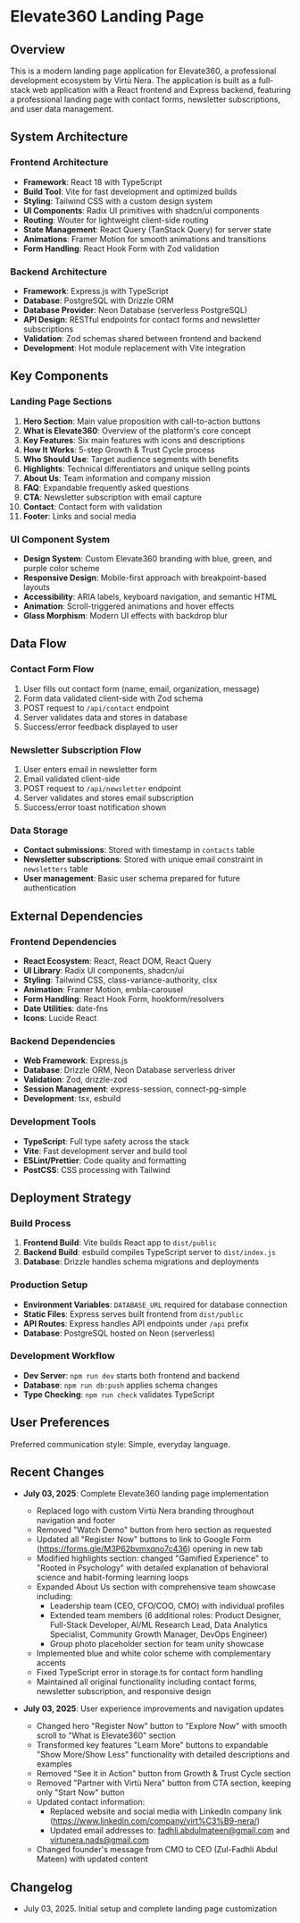 # Elevate360 Landing Page

## Overview

This is a modern landing page application for Elevate360, a professional development ecosystem by Virtù Nera. The application is built as a full-stack web application with a React frontend and Express backend, featuring a professional landing page with contact forms, newsletter subscriptions, and user data management.

## System Architecture

### Frontend Architecture
- **Framework**: React 18 with TypeScript
- **Build Tool**: Vite for fast development and optimized builds
- **Styling**: Tailwind CSS with a custom design system
- **UI Components**: Radix UI primitives with shadcn/ui components
- **Routing**: Wouter for lightweight client-side routing
- **State Management**: React Query (TanStack Query) for server state
- **Animations**: Framer Motion for smooth animations and transitions
- **Form Handling**: React Hook Form with Zod validation

### Backend Architecture
- **Framework**: Express.js with TypeScript
- **Database**: PostgreSQL with Drizzle ORM
- **Database Provider**: Neon Database (serverless PostgreSQL)
- **API Design**: RESTful endpoints for contact forms and newsletter subscriptions
- **Validation**: Zod schemas shared between frontend and backend
- **Development**: Hot module replacement with Vite integration

## Key Components

### Landing Page Sections
1. **Hero Section**: Main value proposition with call-to-action buttons
2. **What is Elevate360**: Overview of the platform's core concept
3. **Key Features**: Six main features with icons and descriptions
4. **How It Works**: 5-step Growth & Trust Cycle process
5. **Who Should Use**: Target audience segments with benefits
6. **Highlights**: Technical differentiators and unique selling points
7. **About Us**: Team information and company mission
8. **FAQ**: Expandable frequently asked questions
9. **CTA**: Newsletter subscription with email capture
10. **Contact**: Contact form with validation
11. **Footer**: Links and social media

### UI Component System
- **Design System**: Custom Elevate360 branding with blue, green, and purple color scheme
- **Responsive Design**: Mobile-first approach with breakpoint-based layouts
- **Accessibility**: ARIA labels, keyboard navigation, and semantic HTML
- **Animation**: Scroll-triggered animations and hover effects
- **Glass Morphism**: Modern UI effects with backdrop blur

## Data Flow

### Contact Form Flow
1. User fills out contact form (name, email, organization, message)
2. Form data validated client-side with Zod schema
3. POST request to `/api/contact` endpoint
4. Server validates data and stores in database
5. Success/error feedback displayed to user

### Newsletter Subscription Flow
1. User enters email in newsletter form
2. Email validated client-side
3. POST request to `/api/newsletter` endpoint
4. Server validates and stores email subscription
5. Success/error toast notification shown

### Data Storage
- **Contact submissions**: Stored with timestamp in `contacts` table
- **Newsletter subscriptions**: Stored with unique email constraint in `newsletters` table
- **User management**: Basic user schema prepared for future authentication

## External Dependencies

### Frontend Dependencies
- **React Ecosystem**: React, React DOM, React Query
- **UI Library**: Radix UI components, shadcn/ui
- **Styling**: Tailwind CSS, class-variance-authority, clsx
- **Animation**: Framer Motion, embla-carousel
- **Form Handling**: React Hook Form, hookform/resolvers
- **Date Utilities**: date-fns
- **Icons**: Lucide React

### Backend Dependencies
- **Web Framework**: Express.js
- **Database**: Drizzle ORM, Neon Database serverless driver
- **Validation**: Zod, drizzle-zod
- **Session Management**: express-session, connect-pg-simple
- **Development**: tsx, esbuild

### Development Tools
- **TypeScript**: Full type safety across the stack
- **Vite**: Fast development server and build tool
- **ESLint/Prettier**: Code quality and formatting
- **PostCSS**: CSS processing with Tailwind

## Deployment Strategy

### Build Process
1. **Frontend Build**: Vite builds React app to `dist/public`
2. **Backend Build**: esbuild compiles TypeScript server to `dist/index.js`
3. **Database**: Drizzle handles schema migrations and deployments

### Production Setup
- **Environment Variables**: `DATABASE_URL` required for database connection
- **Static Files**: Express serves built frontend from `dist/public`
- **API Routes**: Express handles API endpoints under `/api` prefix
- **Database**: PostgreSQL hosted on Neon (serverless)

### Development Workflow
- **Dev Server**: `npm run dev` starts both frontend and backend
- **Database**: `npm run db:push` applies schema changes
- **Type Checking**: `npm run check` validates TypeScript

## User Preferences

Preferred communication style: Simple, everyday language.

## Recent Changes

- **July 03, 2025**: Complete Elevate360 landing page implementation
  - Replaced logo with custom Virtù Nera branding throughout navigation and footer
  - Removed "Watch Demo" button from hero section as requested
  - Updated all "Register Now" buttons to link to Google Form (https://forms.gle/M3P62bvmxqno7c436) opening in new tab
  - Modified highlights section: changed "Gamified Experience" to "Rooted in Psychology" with detailed explanation of behavioral science and habit-forming learning loops
  - Expanded About Us section with comprehensive team showcase including:
    - Leadership team (CEO, CFO/COO, CMO) with individual profiles
    - Extended team members (6 additional roles: Product Designer, Full-Stack Developer, AI/ML Research Lead, Data Analytics Specialist, Community Growth Manager, DevOps Engineer)
    - Group photo placeholder section for team unity showcase
  - Implemented blue and white color scheme with complementary accents
  - Fixed TypeScript error in storage.ts for contact form handling
  - Maintained all original functionality including contact forms, newsletter subscription, and responsive design

- **July 03, 2025**: User experience improvements and navigation updates
  - Changed hero "Register Now" button to "Explore Now" with smooth scroll to "What is Elevate360" section
  - Transformed key features "Learn More" buttons to expandable "Show More/Show Less" functionality with detailed descriptions and examples
  - Removed "See it in Action" button from Growth & Trust Cycle section
  - Removed "Partner with Virtù Nera" button from CTA section, keeping only "Start Now" button
  - Updated contact information:
    - Replaced website and social media with LinkedIn company link (https://www.linkedin.com/company/virt%C3%B9-nera/)
    - Updated email addresses to: fadhli.abdulmateen@gmail.com and virtunera.nads@gmail.com
  - Changed founder's message from CMO to CEO (Zul-Fadhli Abdul Mateen) with updated content

## Changelog

- July 03, 2025. Initial setup and complete landing page customization